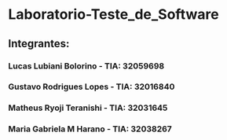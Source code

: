 # Laboratorio-Teste_de_Software

## Integrantes:

### Lucas Lubiani Bolorino - TIA: 32059698
###
### Gustavo Rodrigues Lopes - TIA: 32016840
###
### Matheus Ryoji Teranishi - TIA: 32031645
###
### Maria Gabriela M Harano - TIA: 32038267

